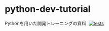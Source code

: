 # python-dev-tutorial
Pythonを用いた開発トレーニングの資料
:[![tests](https://github.com/yufranc/python-dev-tutorial/actions/workflows/tests.yml/badge.svg)](https://github.com/yufranc/python-dev-tutorial/actions/workflows/tests.yml)
